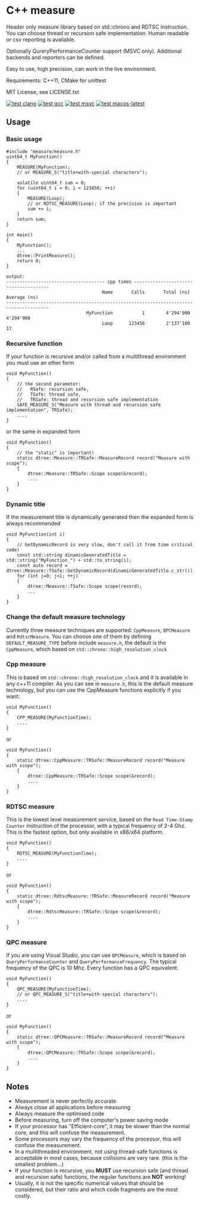 # C++ measure

Header only measure library based on std::chrono and RDTSC instruction.
You can choose thread or recursion safe implementation.
Human readable or csv reporting is available.

Optionally QureryPerformanceCounter support (MSVC only).
Additional backends and reporters can be defined.

Easy to use, high precision, can work in the live environment.

Requirements: C++11, CMake for unittest

MIT License, see LICENSE.txt

[![test clang](https://github.com/Rezangyal/measure/actions/workflows/cmake-clang.yml/badge.svg)](https://github.com/Rezangyal/measure/actions/workflows/cmake-clang.yml)
[![test gcc](https://github.com/Rezangyal/measure/actions/workflows/cmake-gcc.yml/badge.svg)](https://github.com/Rezangyal/measure/actions/workflows/cmake-gcc.yml)
[![test msvc](https://github.com/Rezangyal/measure/actions/workflows/cmake-msvc.yml/badge.svg)](https://github.com/Rezangyal/measure/actions/workflows/cmake-msvc.yml)
[![test macos-latest](https://github.com/Rezangyal/measure/actions/workflows/macos_test.yml/badge.svg)](https://github.com/Rezangyal/measure/actions/workflows/macos_test.yml)

## Usage

### Basic usage
```
#include "measure/measure.h"
uint64_t MyFunction()
{
    MEASURE(MyFunction);
    // or MEASURE_S("title+with-special characters");

    volatile uint64_t sum = 0;
    for (uint64_t i = 0; i < 123456; ++i)
    {
        MEASURE(Loop);
        // or RDTSC_MEASURE(Loop); if the precision is important
        sum += i;
    }
    return sum;
}

int main()
{
    MyFunction();
    ...
    dtree::PrintMeasure();
    return 0;
}

output:
------------------------------------- cpp times --------------------------------------
                                    Name       Calls       Total (ns)     Average (ns)
--------------------------------------------------------------------------------------
                              MyFunction           1        4'294'900        4'294'900
                                    Loop      123456        2'137'100               17
```


### Recursive function
If your function is recursive and/or called from a multithread environment you must use an other form
```
void MyFunction()
{
    // the second parameter:
    //   RSafe: recursion safe,
    //   TSafe: thread safe,
    //   TRSafe: thread and recursion safe implementation
    SAFE_MEASURE_S("Measure with thread and recursion safe implementation", TRSafe);
    ....
}
```
or the same in expanded form
```
void MyFunction()
{
    // the "static" is important!
    static dtree::Measure::TRSafe::MeasureRecord record("Measure with scope");
    {
        dtree::Measure::TRSafe::Scope scope(&record);
        ....
    }
}
```

### Dynamic title
If the measurement title is dynamically generated then the expanded form is always recommended
```
void MyFunction(int i)
{
    // GetDynamicRecord is very slow, don't call it from time critical code!
    const std::string dinamicGeneratedTitle = std::string("MyFunction_") + std::to_string(i);
    const auto record = dtree::Measure::TSafe::GetDynamicRecord(dinamicGeneratedTitle.c_str());
    for (int j=0; j<i; ++j)
    {
        dtree::Measure::TSafe::Scope scope(record);
        ...
    }
}
```

### Change the default measure technology
Currently three measure techniques are supported: `CppMeasure`, `QPCMeasure` and `RdtscMeasure`.
You can choose one of them by defining `DEFAULT_MEASURE_TYPE` before include `measure.h`,
the default is the `CppMeasure`, which based on `std::chrono::high_resolution_clock`

### Cpp measure
This is based on `std::chrono::high_resolution_clock` and it is available in any c++11 compiler.
As you can see in `measure.h`, this is the default measure technology,
but you can use the CppMeasure functions explicitly if you want:
```
void MyFunction()
{
    CPP_MEASURE(MyFunctionTime);
    ....
}
```
or
```
void MyFunction()
{
    static dtree::CppMeasure::TRSafe::MeasureRecord record("Measure with scope");
    {
        dtree::CppMeasure::TRSafe::Scope scope(&record);
        ....
    }
}
```

### RDTSC measure
This is the lowest level measurement service,
based on the `Read Time-Stamp Counter` instruction of the processor,
with a typical frequency of 2-4 Ghz.
This is the fastest option, but only available in x86/x64 platform.
```
void MyFunction()
{
    RDTSC_MEASURE(MyFunctionTime);
    ....
}
```
or
```
void MyFunction()
{
    static dtree::RdtscMeasure::TRSafe::MeasureRecord record("Measure with scope");
    {
        dtree::RdtscMeasure::TRSafe::Scope scope(&record);
        ....
    }
}
```

### QPC measure
If you are using Visual Studio, you can use `QPCMeasure`,
which is based on `QueryPerformanceCounter` and `QueryPerformanceFrequency`.
The typical frequency of the QPC is 10 Mhz. Every function has a QPC equivalent:
```
void MyFunction()
{
    QPC_MEASURE(MyFunctionTime);
    // or QPC_MEASURE_S("title+with-special characters");
    ....
}
```
or
```
void MyFunction()
{
    static dtree::QPCMeasure::TRSafe::MeasureRecord record("Measure with scope");
    {
        dtree::QPCMeasure::TRSafe::Scope scope(&record);
        ....
    }
}
```

## Notes

- Measurement is never perfectly accurate
- Always close all applications before measuring
- Always measure the optimised code
- Before measuring, turn off the computer's power saving mode
- If your processor has "Efficient-core", it may be slower than the normal core,
  and this will confuse the measurement.
- Some processors may vary the frequency of the processor, this will confuse the measurement.
- In a multithreaded environment, not using thread-safe functions
  is acceptable in most cases, because collisions are very rare. (this is the smallest problem...)
- If your function is recursive, you __MUST__ use recursion safe (and thread and recursion safe)
  functions, the regular functions are __NOT__ working!
- Usually, it is not the specific numerical values that should be considered,
  but their ratio and which code fragments are the most costly.






